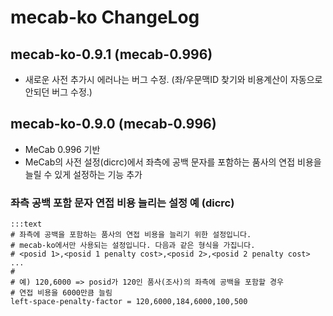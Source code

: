 # mecab-ko ChangeLog

## mecab-ko-0.9.1 (mecab-0.996)
  - 새로운 사전 추가시 에러나는 버그 수정. (좌/우문맥ID 찾기와 비용계산이 자동으로 안되던 버그 수정.)

## mecab-ko-0.9.0 (mecab-0.996)

  - MeCab 0.996 기반
  - MeCab의 사전 설정(dicrc)에서 좌측에 공백 문자를 포함하는 품사의 연접 비용을 늘릴 수 있게 설정하는 기능 추가

### 좌측 공백 포함 문자 연접 비용 늘리는 설정 예 (dicrc)

    :::text
    # 좌측에 공백을 포함하는 품사의 연접 비용을 늘리기 위한 설정입니다.
    # mecab-ko에서만 사용되는 설정입니다. 다음과 같은 형식을 가집니다.
    # <posid 1>,<posid 1 penalty cost>,<posid 2>,<posid 2 penalty cost> ...
    # 
    # 예) 120,6000 => posid가 120인 품사(조사)의 좌측에 공백을 포함할 경우
    # 연접 비용을 6000만큼 늘림
    left-space-penalty-factor = 120,6000,184,6000,100,500

